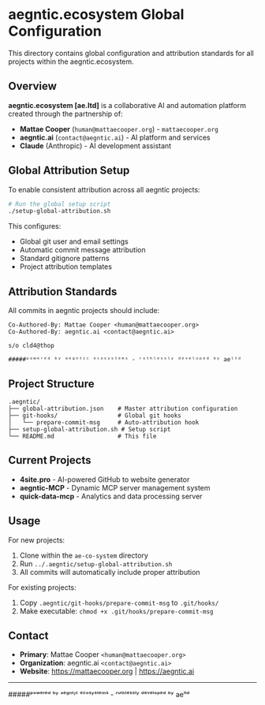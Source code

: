 # aegntic.ecosystem Global Configuration

This directory contains global configuration and attribution standards for all projects within the aegntic.ecosystem.

## Overview

**aegntic.ecosystem [ae.ltd]** is a collaborative AI and automation platform created through the partnership of:
- **Mattae Cooper** (`human@mattaecooper.org`) - `mattaecooper.org`
- **aegntic.ai** (`contact@aegntic.ai`) - AI platform and services
- **Claude** (Anthropic) - AI development assistant

## Global Attribution Setup

To enable consistent attribution across all aegntic projects:

```bash
# Run the global setup script
./setup-global-attribution.sh
```

This configures:
- Global git user and email settings
- Automatic commit message attribution
- Standard gitignore patterns
- Project attribution templates

## Attribution Standards

All commits in aegntic projects should include:

```
Co-Authored-By: Mattae Cooper <human@mattaecooper.org>
Co-Authored-By: aegntic.ai <contact@aegntic.ai>

s/o cld4@thop

#####ᵖᵒʷᵉʳᵉᵈ ᵇʸ ᵃᵉᵍⁿᵗᶦᶜ ᵉᶜᵒˢʸˢᵗᵉᵐˢ - ʳᵘᵗʰˡᵉˢˢˡʸ ᵈᵉᵛᵉˡᵒᵖᵉᵈ ᵇʸ aeˡᵗᵈ
```

## Project Structure

```
.aegntic/
├── global-attribution.json    # Master attribution configuration
├── git-hooks/                 # Global git hooks
│   └── prepare-commit-msg     # Auto-attribution hook
├── setup-global-attribution.sh # Setup script
└── README.md                  # This file
```

## Current Projects

- **4site.pro** - AI-powered GitHub to website generator
- **aegntic-MCP** - Dynamic MCP server management system  
- **quick-data-mcp** - Analytics and data processing server

## Usage

For new projects:
1. Clone within the `ae-co-system` directory
2. Run `../.aegntic/setup-global-attribution.sh`
3. All commits will automatically include proper attribution

For existing projects:
1. Copy `.aegntic/git-hooks/prepare-commit-msg` to `.git/hooks/`
2. Make executable: `chmod +x .git/hooks/prepare-commit-msg`

## Contact

- **Primary**: Mattae Cooper `<human@mattaecooper.org>`
- **Organization**: aegntic.ai `<contact@aegntic.ai>`
- **Website**: https://mattaecooper.org | https://aegntic.ai

---

#####ᵖᵒʷᵉʳᵉᵈ ᵇʸ ᵃᵉᵍⁿᵗᶦᶜ ᵉᶜᵒˢʸˢᵗᵉᵐˢ - ʳᵘᵗʰˡᵉˢˢˡʸ ᵈᵉᵛᵉˡᵒᵖᵉᵈ ᵇʸ aeˡᵗᵈ